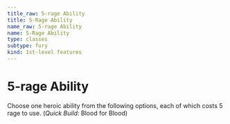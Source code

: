 ```yaml
---
title_raw: 5-rage Ability
title: 5-Rage Ability
name_raw: 5-rage Ability
name: 5-Rage Ability
type: classes
subtype: fury
kind: 1st-level features
---
```


# 5-rage Ability

Choose one heroic ability from the following options, each of which costs 5 rage to use. (*Quick Build:* Blood for Blood)
